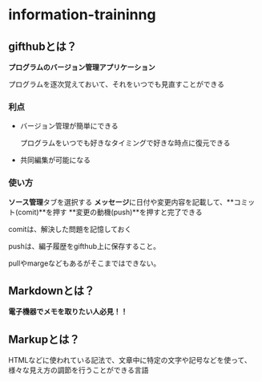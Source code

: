 # information-traininng

## gifthubとは？

**プログラムのバージョン管理アプリケーション**

プログラムを逐次覚えておいて、それをいつでも見直すことができる

### 利点
* バージョン管理が簡単にできる

    プログラムをいつでも好きなタイミングで好きな時点に復元できる

* 共同編集が可能になる

### 使い方
**ソース管理**タブを選択する
**メッセージ**に日付や変更内容を記載して、**コミット(comit)**を押す
**変更の動機(push)**を押すと完了できる

comitは、解決した問題を記憶しておく

pushは、編子履歴をgifthub上に保存すること。

pullやmargeなどもあるがそこまではできない。

## Markdownとは？

**電子機器でメモを取りたい人必見！！**


## Markupとは？
HTMLなどに使われている記法で、文章中に特定の文字や記号などを使って、様々な見え方の調節を行うことができる言語
